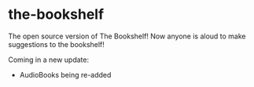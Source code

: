 # the-bookshelf
The open source version of The Bookshelf!
Now anyone is aloud to make suggestions to the bookshelf!

Coming in a new update:
- AudioBooks being re-added
